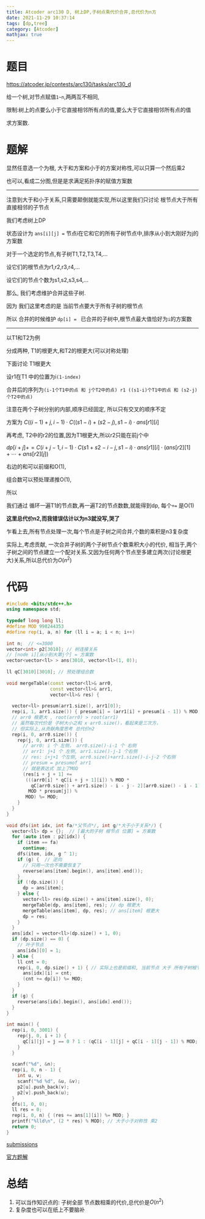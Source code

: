 ```yaml
---
title: Atcoder arc130 D, 树上DP,子树点乘代价合并,总代价为n方
date: 2021-11-29 10:37:14
tags: [dp,tree]
category: [Atcoder]
mathjax: true
---
```


# 题目

https://atcoder.jp/contests/arc130/tasks/arc130_d

给一个树,对节点赋值`1~n`,两两互不相同,

限制:树上的点要么小于它直接相邻所有点的值,要么大于它直接相邻所有点的值

求方案数.

# 题解

显然任意选一个为根, 大于和方案和小于的方案对称性,可以只算一个然后乘2

也可以,看成二分图,但是是求满足拓扑序的赋值方案数

---

注意到大于和小于关系,只需要颠倒就能实现,所以这里我们只讨论 根节点大于所有直接相邻的子节点

我们考虑树上DP

状态设计为 `ans[i][j] =` 节点i在它和它的所有子树节点中,排序从小到大刚好为j的方案数

对于一个选定的节点,有子树T1,T2,T3,T4,...

设它们的根节点为r1,r2,r3,r4,...

设它们的节点个数为s1,s2,s3,s4,...

那么, 我们考虑维护合并这些子树.

因为 我们这里考虑的是 当前节点要大于所有子树的根节点

所以 合并的时候维护 `dp[i] = ` 已合并的子树中,根节点最大值恰好为`i`的方案数

---

以T1和T2为例

分成两种, T1的根更大,和T2的根更大(可以对称处理)

下面讨论 T1根更大

设r1在T1 中的位置为i`(1-index)`

合并后的序列为`(i-1个T1中的点 和 j个T2中的点) r1 ((s1-i)个T1中的点 和 (s2-j)个T2中的点)`

注意在两个子树分别的内部,顺序已经固定, 所以只有交叉的顺序不定

方案为 $C((i-1)+j,i-1) \cdot C((s1-i)+(s2-j),s1-i) \cdot ans[r1][i]$

再考虑, T2中的r2的位置,因为T1根更大,所以r2只能在前j个中

$dp[i+j] += C(i+j-1,i-1) \cdot C(s1+s2-i-j,s1-i) \cdot ans[r1][i] \cdot (ans[r2][1]+\cdots +ans[r2][j])$

右边的和可以前缀和O(1),

组合数可以预处理递推O(1),

所以

我们通过 循环一遍T1的节点数,再一遍T2的节点数数,就能得到dp, 每个`+=` 是O(1)

**这里总代价n2,而我错误估计以为n3就没写,哭了**

乍看上去,所有节点处理一次,每个节点是子树之间合并,个数的乘积是n3复杂度

实际上,考虑贡献, 一次合并子树的两个子树节点个数乘积大小的代价, 相当于,两个子树之间的节点建立一个配对关系.又因为任何两个节点至多建立两次(讨论根更大)关系,所以总代价为$O(n^2)$

# 代码

```cpp
#include <bits/stdc++.h>
using namespace std;
 
typedef long long ll;
#define MOD 998244353
#define rep(i, a, n) for (ll i = a; i < n; i++)
 
int n;  // <=3000
vector<int> p2[3010]; // 树连接关系
// [node i][从小到大第j个] = 方案数
vector<vector<ll> > ans(3010, vector<ll>(1, 0));
 
ll qC[3010][3010]; // 预处理组合数
 
void mergeTable(const vector<ll>& arr0,
                const vector<ll>& arr1,
                vector<ll>& res) {
 
  vector<ll> presum(arr1.size(), arr1[0]);
  rep(i, 1, arr1.size()) { presum[i] = (arr1[i] + presum[i - 1]) % MOD; } // 前缀和
  // arr0 根更大 , root(arr0) > root(arr1)
  // 虽然每次代价是 子树大小之和 x arr0.size()，看起来是三次方，
  // 但实际上,从贡献角度思考 总代价n2
  rep(i, 0, arr0.size()) {
    rep(j, 0, arr1.size()) {
      // arr0: i 个 左侧， arr0.size()-i-1 个 右侧
      // arr1: j+1 个 左侧, arr1.size()-j-1 个右侧
      // res: i+j+1 个左侧, arr0.size()+arr1.size()-i-j-2 个右侧
      // presum = presumof arr1
      // 就是表达式 加上了MOD
      (res[i + j + 1] +=
       (((arr0[i] * qC[i + j + 1][i]) % MOD *
         qC[arr0.size() + arr1.size() - i - j - 2][arr0.size() - i - 1]) %
        MOD * presum[j]) %
       MOD) %= MOD;
    }
  }
}
 
void dfs(int idx, int fa/*父节点*/, int g/*大于小于关系*/) {
  vector<ll> dp = {};  // [最大的子树 根节点 位置] = 方案数
  for (auto item : p2[idx]) {
    if (item == fa)
      continue;
    dfs(item, idx, g ^ 1);
    if (g) {  // 逆向
      // 只用一次也不需要恢复了
      reverse(ans[item].begin(), ans[item].end());
    }
    if (!dp.size()) {
      dp = ans[item];
    } else {
      vector<ll> res(dp.size() + ans[item].size(), 0);
      mergeTable(dp, ans[item], res); // dp 根更大
      mergeTable(ans[item], dp, res); // ans[item] 根更大
      dp = res;
    }
  }
  ans[idx] = vector<ll>(dp.size() + 1, 0);
  if (dp.size() == 0) {
    // 叶子节点
    ans[idx][0] = 1;
  } else {
    ll cnt = 0;
    rep(i, 0, dp.size() + 1) { // 实际上也是前缀和, 当前节点 大于 所有子树根节点
      ans[idx][i] = cnt;
      (cnt += dp[i]) %= MOD;
    }
  }
  if (g) {
    reverse(ans[idx].begin(), ans[idx].end());
  }
}
 
int main() {
  rep(i, 0, 3001) {
    rep(j, 0, i + 1) {
      qC[i][j] = j == 0 ? 1 : (qC[i - 1][j] + qC[i - 1][j - 1]) % MOD;
    }
  }
 
  scanf("%d", &n);
  rep(i, 0, n - 1) {
    int u, v;
    scanf("%d %d", &u, &v);
    p2[u].push_back(v);
    p2[v].push_back(u);
  }
  dfs(1, 0, 0);
  ll res = 0;
  rep(i, 0, n) { (res += ans[1][i]) %= MOD; }
  printf("%lld\n", (2 * res) % MOD); // 大于小于对称性 乘2
  return 0;
}
```

[submissions](https://atcoder.jp/contests/arc130/submissions/27588953)

[官方题解](https://atcoder.jp/contests/arc130/editorial/2996)

# 总结

1. 可以当作知识点的: 子树全部 节点数相乘的代价,总代价是$O(n^2)$
2. 复杂度也可以在纸上不要脑补
